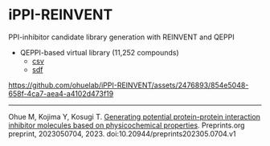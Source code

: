 # iPPI-REINVENT
PPI-inhibitor candidate library generation with REINVENT and QEPPI

* QEPPI-based virtual library (11,252 compounds)
  * [csv](https://github.com/ohuelab/iPPI-REINVENT/blob/main/Virtual_Library_iPPIREINVENT.csv)
  * [sdf](https://www.dropbox.com/s/p65myjeh8g6dbab/Virtual_Library_iPPIREINVENT.sdf?dl=1)

https://github.com/ohuelab/iPPI-REINVENT/assets/2476893/854e5048-658f-4ca7-aea4-a4102d473f19

---
Ohue M, Kojima Y, Kosugi T. [Generating potential protein-protein interaction inhibitor molecules based on physicochemical properties](https://doi.org/10.20944/preprints202305.0704.v1). Preprints.org preprint, 2023050704, 2023. doi:10.20944/preprints202305.0704.v1
